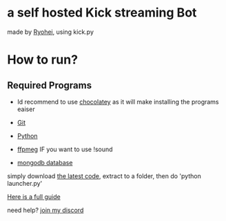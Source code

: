 # a self hosted Kick streaming Bot
made by [Ryohei](https://kick.com/Ryohei), using kick.py 

# How to run?
## Required Programs
- Id recommend to use [chocolatey](https://chocolatey.org/) as it will make installing the programs eaiser 

- [Git](https://git-scm.com/)
- [Python](https://www.python.org/)
- [ffpmeg](https://ffmpeg.org/) IF you want to use !sound
- [mongodb database](https://www.mongodb.com/atlas/database)

simply download [the latest code](https://github.com/VaatiTheMinish/Kick-Streaming-Bot/archive/refs/heads/main.zip), extract to a folder,
then do 'python launcher.py' 

[Here is a full guide](https://github.com/VaatiTheMinish/Kick-Streaming-Bot/wiki/Installation) 


need help? [join my discord ](https://discord.gg/2RmfmW28WZ)



